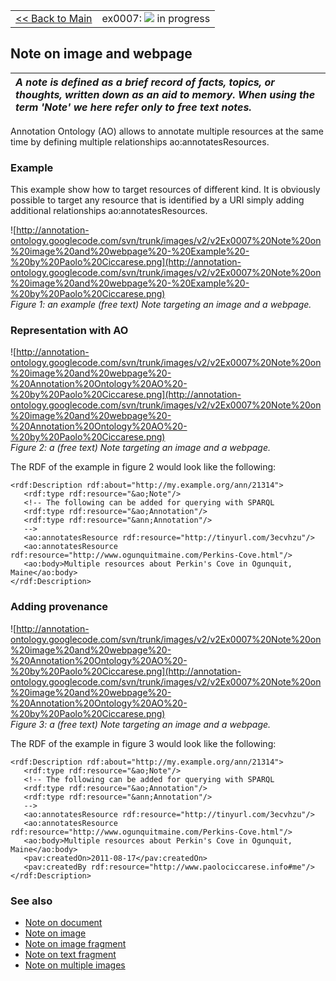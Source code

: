 <table width='100%'>
<tr>
<td>
<a href='v2Main.md'>&lt;&lt; Back to Main</a>
</td>
<td align='right'>
ex0007: <img src='http://annotation-ontology.googlecode.com/svn/trunk/images/misc/in_progress.gif' /> in progress<br>
</td>
</tr>
</table>

## Note on image and webpage ##

| _A **note** is defined as a brief record of facts, topics, or thoughts, written down as an aid to memory. When using the term 'Note' we here refer only to free text notes._ |
|:-----------------------------------------------------------------------------------------------------------------------------------------------------------------------------|

Annotation Ontology (AO) allows to annotate multiple resources at the same time by defining multiple relationships ao:annotatesResources.

### Example ###

This example show how to target resources of different kind. It is obviously possible to target any resource that is identified by a URI simply adding additional relationships ao:annotatesResources.

![http://annotation-ontology.googlecode.com/svn/trunk/images/v2/v2Ex0007%20Note%20on%20image%20and%20webpage%20-%20Example%20-%20by%20Paolo%20Ciccarese.png](http://annotation-ontology.googlecode.com/svn/trunk/images/v2/v2Ex0007%20Note%20on%20image%20and%20webpage%20-%20Example%20-%20by%20Paolo%20Ciccarese.png)<br />
_Figure 1: an example (free text) Note targeting an image and a webpage._

### Representation with AO ###

![http://annotation-ontology.googlecode.com/svn/trunk/images/v2/v2Ex0007%20Note%20on%20image%20and%20webpage%20-%20Annotation%20Ontology%20AO%20-%20by%20Paolo%20Ciccarese.png](http://annotation-ontology.googlecode.com/svn/trunk/images/v2/v2Ex0007%20Note%20on%20image%20and%20webpage%20-%20Annotation%20Ontology%20AO%20-%20by%20Paolo%20Ciccarese.png)<br />
_Figure 2: a (free text) Note targeting an image and a webpage._

The RDF of the example in figure 2 would look like the following:

```
<rdf:Description rdf:about="http://my.example.org/ann/21314"> 
   <rdf:type rdf:resource="&ao;Note"/> 
   <!-- The following can be added for querying with SPARQL 
   <rdf:type rdf:resource="&ao;Annotation"/> 
   <rdf:type rdf:resource="&ann;Annotation"/> 
   --> 
   <ao:annotatesResource rdf:resource="http://tinyurl.com/3ecvhzu"/> 
   <ao:annotatesResource rdf:resource="http://www.ogunquitmaine.com/Perkins-Cove.html"/>
   <ao:body>Multiple resources about Perkin's Cove in Ogunquit, Maine</ao:body>  
</rdf:Description> 
```

### Adding provenance ###

![http://annotation-ontology.googlecode.com/svn/trunk/images/v2/v2Ex0007%20Note%20on%20image%20and%20webpage%20-%20Annotation%20Ontology%20AO%20-%20by%20Paolo%20Ciccarese.png](http://annotation-ontology.googlecode.com/svn/trunk/images/v2/v2Ex0007%20Note%20on%20image%20and%20webpage%20-%20Annotation%20Ontology%20AO%20-%20by%20Paolo%20Ciccarese.png)<br />
_Figure 3: a (free text) Note targeting an image and a webpage._

The RDF of the example in figure 3 would look like the following:

```
<rdf:Description rdf:about="http://my.example.org/ann/21314"> 
   <rdf:type rdf:resource="&ao;Note"/> 
   <!-- The following can be added for querying with SPARQL 
   <rdf:type rdf:resource="&ao;Annotation"/> 
   <rdf:type rdf:resource="&ann;Annotation"/> 
   --> 
   <ao:annotatesResource rdf:resource="http://tinyurl.com/3ecvhzu"/> 
   <ao:annotatesResource rdf:resource="http://www.ogunquitmaine.com/Perkins-Cove.html"/>
   <ao:body>Multiple resources about Perkin's Cove in Ogunquit, Maine</ao:body> 
   <pav:createdOn>2011-08-17</pav:createdOn> 
   <pav:createdBy rdf:resource="http://www.paolociccarese.info#me"/> 
</rdf:Description> 
```

### See also ###

  * [Note on document](v2Ex0004NoteOnDocument.md)
  * [Note on image](v2Ex0003NoteOnImage.md)
  * [Note on image fragment](v2Ex0015NoteOnImageFragment.md)
  * [Note on text fragment](v2Ex0014NoteOnTextFragment.md)
  * [Note on multiple images](v2Ex0006NoteOnImages.md)